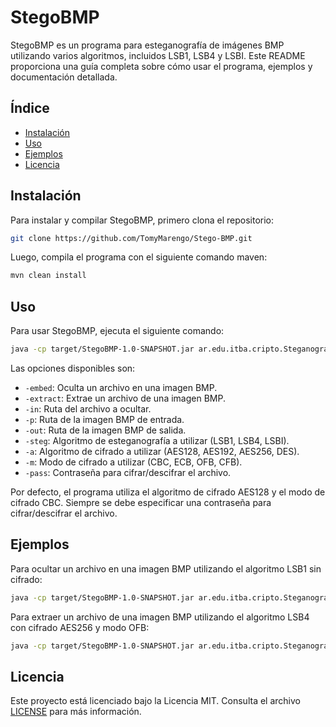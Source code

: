 # StegoBMP

StegoBMP es un programa para esteganografía de imágenes BMP utilizando varios algoritmos, incluidos LSB1, LSB4 y LSBI. Este README proporciona una guía completa sobre cómo usar el programa, ejemplos y documentación detallada.

## Índice

- [Instalación](#instalación)
- [Uso](#uso)
- [Ejemplos](#ejemplos)
- [Licencia](#licencia)

## Instalación

Para instalar y compilar StegoBMP, primero clona el repositorio:

```bash
git clone https://github.com/TomyMarengo/Stego-BMP.git
```

Luego, compila el programa con el siguiente comando maven:

```bash
mvn clean install
```

## Uso

Para usar StegoBMP, ejecuta el siguiente comando:

```bash
java -cp target/StegoBMP-1.0-SNAPSHOT.jar ar.edu.itba.cripto.Steganography #[opciones]
```

Las opciones disponibles son:

- `-embed`: Oculta un archivo en una imagen BMP.
- `-extract`: Extrae un archivo de una imagen BMP.
- `-in`: Ruta del archivo a ocultar.
- `-p`: Ruta de la imagen BMP de entrada.
- `-out`: Ruta de la imagen BMP de salida.
- `-steg`: Algoritmo de esteganografía a utilizar (LSB1, LSB4, LSBI).
- `-a`: Algoritmo de cifrado a utilizar (AES128, AES192, AES256, DES).
- `-m`: Modo de cifrado a utilizar (CBC, ECB, OFB, CFB).
- `-pass`: Contraseña para cifrar/descifrar el archivo.

Por defecto, el programa utiliza el algoritmo de cifrado AES128 y el modo de cifrado CBC. 
Siempre se debe especificar una contraseña para cifrar/descifrar el archivo.

## Ejemplos

Para ocultar un archivo en una imagen BMP utilizando el algoritmo LSB1 sin cifrado:

```bash
java -cp target/StegoBMP-1.0-SNAPSHOT.jar ar.edu.itba.cripto.Steganography -embed -in archivo.txt -p imagen.bmp -out imagen_con_texto.bmp -steg LSB1
```

Para extraer un archivo de una imagen BMP utilizando el algoritmo LSB4 con cifrado AES256 y modo OFB:

```bash
java -cp target/StegoBMP-1.0-SNAPSHOT.jar ar.edu.itba.cripto.Steganography -extract -p imagen_con_texto.bmp -out archivo_recuperado.txt -steg LSB4 -a aes256 -m ofb -pass contraseña
```

## Licencia

Este proyecto está licenciado bajo la Licencia MIT. Consulta el archivo [LICENSE](LICENSE) para más información.
